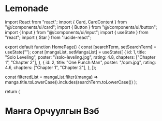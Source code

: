 # Lemonade
import React from "react"; import { Card, CardContent } from "@/components/ui/card"; import { Button } from "@/components/ui/button"; import { Input } from "@/components/ui/input"; import { useState } from "react"; import { Star } from "lucide-react";

export default function HomePage() { const [searchTerm, setSearchTerm] = useState(""); const [mangaList, setMangaList] = useState([ { id: 1, title: "Solo Leveling", poster: "/solo-leveling.jpg", rating: 4.8, chapters: ["Chapter 1", "Chapter 2"], }, { id: 2, title: "One Punch Man", poster: "/opm.jpg", rating: 4.6, chapters: ["Chapter 1", "Chapter 2"], }, ]);

const filteredList = mangaList.filter((manga) => manga.title.toLowerCase().includes(searchTerm.toLowerCase()) );

return ( <div className="min-h-screen bg-gray-100 p-4"> <div className="max-w-3xl mx-auto text-center"> <h1 className="text-3xl font-bold mb-4">Манга Орчуулгын Вэб</h1>

